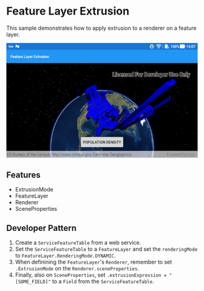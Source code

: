 # Feature Layer Extrusion

This sample demonstrates how to apply extrusion to a renderer on a feature layer.

![Feature Layer Extrusion App](feature-layer-extrusion.png)

## Features

* ExtrusionMode
* FeatureLayer
* Renderer
* SceneProperties

## Developer Pattern

1. Create a `ServiceFeatureTable` from a web service.
1. Set the `ServiceFeatureTable` to a `FeatureLayer` and set the `renderingMode` to `FeatureLayer.RenderingMode.DYNAMIC`.
1. When definining the `FeatureLayer`'s `Renderer`, remember to set `.ExtrusionMode` on the `Renderer.sceneProperties`.
1. Finally, also on `SceneProperties`, set `.extrusionExpression = "[SOME_FIELD]"` to a `Field` from the `ServiceFeatureTable`.
